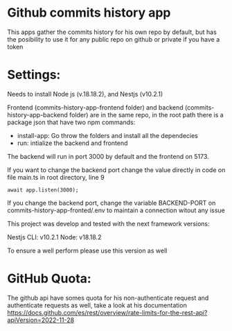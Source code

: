 # **Github commits history app**

This apps gather the commits history for his own repo by default, but has the posibility to use it for any public repo on github or private if you have a token

# Settings:

Needs to install Node js (v.18.18.2), and Nestjs (v10.2.1)

Frontend (commits-history-app-frontend folder) and backend (commits-history-app-backend folder) are in the same repo, in the root path there is a package json that have two npm commands:
* install-app: Go throw the folders and install all the dependecies
* run: intialize the backend and frontend

The backend will run in port 3000 by default and the frontend on 5173. 

If you want to change the backend port change the value directly in code on file main.ts in root directory, line 9

```
await app.listen(3000);
```

If you change the backend port, change the variable BACKEND-PORT on commits-history-app-fronted/.env to maintain a connection witout any issue


This project was develop and tested with the next framework versions:

Nestjs CLI: v10.2.1
Node: v18.18.2

To ensure a well perform please use this version as well

# GitHub Quota:

The github api have somes quota for his non-authenticate request and authenticate requests as well, take a look at his documentation https://docs.github.com/es/rest/overview/rate-limits-for-the-rest-api?apiVersion=2022-11-28